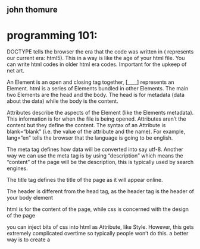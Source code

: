 ## john thomure
# **programming 101:**

DOCTYPE tells the browser the era that the code was written in (<!DOCTYPE html> represents our current era: html5). This in a way is like the age of your html file. You can write html codes in older html era codes. Important for the upkeep of net art.

An Element is an open and closing tag together, [<head>____</head>] represents an Element. html is a series of Elements bundled in other Elements. The main two Elements are the head and the body. The head is for metadata (data about the data) while the body is the content.

Attributes describe the aspects of the Element (like the Elements metadata). This information is for when the file is being opened. Attributes aren’t the content but they define the content. The syntax of an Attribute is blank=“blank” (i.e. the value of the attribute and the name). For example, lang=“en” tells the browser that the language is going to be english.

The meta tag defines how data will be converted into say utf-8. Another way we can use the meta tag is by using “description” which means the “content” of the page will be the description, this is typically used by search engines.

The title tag defines the title of the page as it will appear online.

The header is different from the head tag, as the header tag is the header of your body element


html is for the content of the page, while css is concerned with the design of the page

you can inject bits of css into html as Attribute, like Style. However, this gets extremely complicated overtime so typically people won’t do this. a better way is to create a <style> element in the Head element. Once you have done this, you can begin writing css code within the html script. However, this is also not the best/most convent way to incorporate css into. CSS assigns a set of characteristics to a set of elements. We can create a Class for a CSS file, which is defined by a [ . ] at the beginning of our file for example
[ .red-fantasy ]. Class is CSS means something entirely different from other programming languages. Classes are meant to be used multiple times. Singular uses are referred to as id’s which are typically only used once for a single Element, though browsers have recently begun to treat them similarly to Classes.

Starts very simple and ends in kind of a “brainfuck” (actual Nick Briz summation).
-Starting with raw Javascript and then moving into library later on
-Functions exist across almost all programming language (though they sometimes go by different names such as routines or methods)
-Essentially a function creates a mini-program inside of a larger program.
-Functions store code to be used later, if you have a saved function to performa a task then you can reuse it
-In programming in general variables are considered scoped to a particular context, depending on where the variable was originally declared
-pure function (just does what it is programmed to do)
-impure function (creates a side effect or has an effect on another part of the program)
